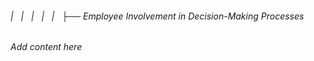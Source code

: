 ###### |   |   |   |   |   ├── Employee Involvement in Decision-Making Processes

*Add content here*